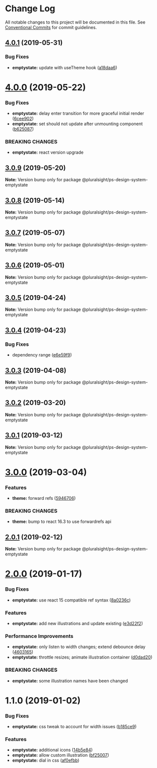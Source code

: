 # Change Log

All notable changes to this project will be documented in this file.
See [Conventional Commits](https://conventionalcommits.org) for commit guidelines.

## [4.0.1](https://github.com/pluralsight/design-system/compare/@pluralsight/ps-design-system-emptystate@4.0.0...@pluralsight/ps-design-system-emptystate@4.0.1) (2019-05-31)


### Bug Fixes

* **emptystate:** update with useTheme hook ([a18daa6](https://github.com/pluralsight/design-system/commit/a18daa6))





# [4.0.0](https://github.com/pluralsight/design-system/compare/@pluralsight/ps-design-system-emptystate@3.0.9...@pluralsight/ps-design-system-emptystate@4.0.0) (2019-05-22)


### Bug Fixes

* **emptystate:** delay enter transition for more graceful initial render ([6cee902](https://github.com/pluralsight/design-system/commit/6cee902))
* **emptystate:** set should not update after unmounting component ([b625087](https://github.com/pluralsight/design-system/commit/b625087))


### BREAKING CHANGES

* **emptystate:** react version upgrade





## [3.0.9](https://github.com/pluralsight/design-system/compare/@pluralsight/ps-design-system-emptystate@3.0.8...@pluralsight/ps-design-system-emptystate@3.0.9) (2019-05-20)

**Note:** Version bump only for package @pluralsight/ps-design-system-emptystate





## [3.0.8](https://github.com/pluralsight/design-system/compare/@pluralsight/ps-design-system-emptystate@3.0.7...@pluralsight/ps-design-system-emptystate@3.0.8) (2019-05-14)

**Note:** Version bump only for package @pluralsight/ps-design-system-emptystate





## [3.0.7](https://github.com/pluralsight/design-system/compare/@pluralsight/ps-design-system-emptystate@3.0.6...@pluralsight/ps-design-system-emptystate@3.0.7) (2019-05-07)

**Note:** Version bump only for package @pluralsight/ps-design-system-emptystate





## [3.0.6](https://github.com/pluralsight/design-system/compare/@pluralsight/ps-design-system-emptystate@3.0.5...@pluralsight/ps-design-system-emptystate@3.0.6) (2019-05-01)

**Note:** Version bump only for package @pluralsight/ps-design-system-emptystate





## [3.0.5](https://github.com/pluralsight/design-system/compare/@pluralsight/ps-design-system-emptystate@3.0.4...@pluralsight/ps-design-system-emptystate@3.0.5) (2019-04-24)

**Note:** Version bump only for package @pluralsight/ps-design-system-emptystate





## [3.0.4](https://github.com/pluralsight/design-system/compare/@pluralsight/ps-design-system-emptystate@3.0.3...@pluralsight/ps-design-system-emptystate@3.0.4) (2019-04-23)


### Bug Fixes

* dependency range ([e6e59f9](https://github.com/pluralsight/design-system/commit/e6e59f9))





## [3.0.3](https://github.com/pluralsight/design-system/compare/@pluralsight/ps-design-system-emptystate@3.0.2...@pluralsight/ps-design-system-emptystate@3.0.3) (2019-04-08)

**Note:** Version bump only for package @pluralsight/ps-design-system-emptystate





## [3.0.2](https://github.com/pluralsight/design-system/compare/@pluralsight/ps-design-system-emptystate@3.0.1...@pluralsight/ps-design-system-emptystate@3.0.2) (2019-03-20)

**Note:** Version bump only for package @pluralsight/ps-design-system-emptystate





## [3.0.1](https://github.com/pluralsight/design-system/compare/@pluralsight/ps-design-system-emptystate@3.0.0...@pluralsight/ps-design-system-emptystate@3.0.1) (2019-03-12)

**Note:** Version bump only for package @pluralsight/ps-design-system-emptystate





# [3.0.0](https://github.com/pluralsight/design-system/compare/@pluralsight/ps-design-system-emptystate@2.0.1...@pluralsight/ps-design-system-emptystate@3.0.0) (2019-03-04)


### Features

* **theme:** forward refs ([5946706](https://github.com/pluralsight/design-system/commit/5946706))


### BREAKING CHANGES

* **theme:** bump to react 16.3 to use forwardrefs api





## [2.0.1](https://github.com/pluralsight/design-system/compare/@pluralsight/ps-design-system-emptystate@2.0.0...@pluralsight/ps-design-system-emptystate@2.0.1) (2019-02-12)

**Note:** Version bump only for package @pluralsight/ps-design-system-emptystate





# [2.0.0](https://github.com/pluralsight/design-system/compare/@pluralsight/ps-design-system-emptystate@1.1.0...@pluralsight/ps-design-system-emptystate@2.0.0) (2019-01-17)


### Bug Fixes

* **emptystate:** use react 15 compatible ref syntax ([8a0236c](https://github.com/pluralsight/design-system/commit/8a0236c))


### Features

* **emptystate:** add new illustrations and update existing ([e3d22f2](https://github.com/pluralsight/design-system/commit/e3d22f2))


### Performance Improvements

* **emptystate:** only listen to width changes; extend debounce delay ([4603165](https://github.com/pluralsight/design-system/commit/4603165))
* **emptystate:** throttle resizes; animate illustration container ([d0dad20](https://github.com/pluralsight/design-system/commit/d0dad20))


### BREAKING CHANGES

* **emptystate:** some illustration names have been changed





# 1.1.0 (2019-01-02)


### Bug Fixes

* **emptystate:** css tweak to account for width issues ([b185ce9](https://github.com/pluralsight/design-system/commit/b185ce9))


### Features

* **emptystate:** additional icons ([14b5e84](https://github.com/pluralsight/design-system/commit/14b5e84))
* **emptystate:** allow custom illustration ([bf25007](https://github.com/pluralsight/design-system/commit/bf25007))
* **emptystate:** dial in css ([af0efbb](https://github.com/pluralsight/design-system/commit/af0efbb))

